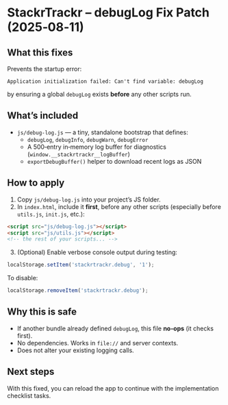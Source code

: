 # StackrTrackr – debugLog Fix Patch (2025‑08‑11)

## What this fixes
Prevents the startup error:
```
Application initialization failed: Can't find variable: debugLog
```
by ensuring a global `debugLog` exists **before** any other scripts run.

## What’s included
- `js/debug-log.js` — a tiny, standalone bootstrap that defines:
  - `debugLog`, `debugInfo`, `debugWarn`, `debugError`
  - A 500‑entry in‑memory log buffer for diagnostics (`window.__stackrtrackr__logBuffer`)
  - `exportDebugBuffer()` helper to download recent logs as JSON

## How to apply
1) Copy `js/debug-log.js` into your project’s JS folder.
2) In `index.html`, include it **first**, before any other scripts (especially before `utils.js`, `init.js`, etc.):
```html
<script src="js/debug-log.js"></script>
<script src="js/utils.js"></script>
<!-- the rest of your scripts... -->
```
3) (Optional) Enable verbose console output during testing:
```js
localStorage.setItem('stackrtrackr.debug', '1');
```
To disable:
```js
localStorage.removeItem('stackrtrackr.debug');
```

## Why this is safe
- If another bundle already defined `debugLog`, this file **no‑ops** (it checks first).
- No dependencies. Works in `file://` and server contexts.
- Does not alter your existing logging calls.

## Next steps
With this fixed, you can reload the app to continue with the implementation checklist tasks.
